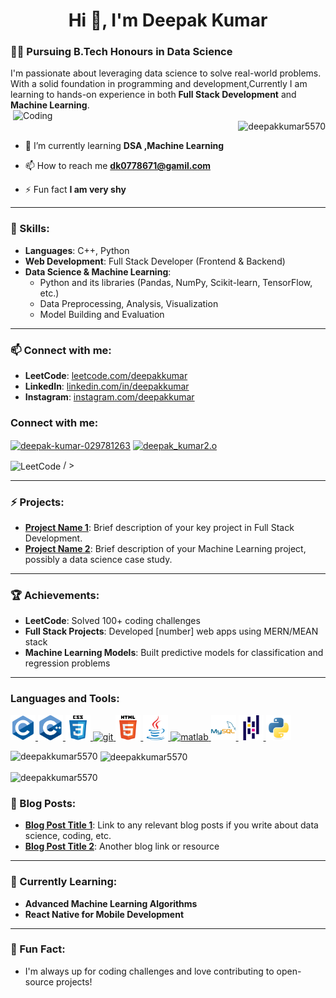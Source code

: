 


<h1 align="center">Hi 👋, I'm Deepak Kumar</h1>
<h3 align="center">

### 🧑‍🎓 Pursuing B.Tech Honours in Data Science
I'm passionate about leveraging data science to solve real-world problems. With a solid foundation in programming and development,Currently I am learning to  hands-on experience in both **Full Stack Development** and **Machine Learning**.</h3>
<img align="right" alt="Coding" width="500" src="https://i.pinimg.com/originals/f1/e7/34/f1e734f9cade86fe737a9aa404ad5677.gif">

<p align="right"> <img src="https://komarev.com/ghpvc/?username=deepakkumar5570&label=Profile%20views&color=0e75b6&style=flat" alt="deepakkumar5570" /> </p>

- 🌱 I’m currently learning **DSA ,Machine Learning**

- 📫 How to reach me **dk0778671@gamil.com**

- ⚡ Fun fact **I am very shy**

---

### 💼 Skills:
- **Languages**: C++, Python
- **Web Development**: Full Stack Developer (Frontend & Backend)
- **Data Science & Machine Learning**: 
  - Python and its libraries (Pandas, NumPy, Scikit-learn, TensorFlow, etc.)
  - Data Preprocessing, Analysis, Visualization
  - Model Building and Evaluation

---

### 📫 Connect with me:
- **LeetCode**: [leetcode.com/deepakkumar](https://leetcode.com/deepakkumar)
- **LinkedIn**: [linkedin.com/in/deepakkumar](https://linkedin.com/in/deepakkumar)
- **Instagram**: [instagram.com/deepakkumar](https://instagram.com/deepakkumar)
<h3 align="left">Connect with me:</h3>
<p align="left">
<a href="https://linkedin.com/in/deepak-kumar-029781263" target="blank"><img align="center" src="https://raw.githubusercontent.com/rahuldkjain/github-profile-readme-generator/master/src/images/icons/Social/linked-in-alt.svg" alt="deepak-kumar-029781263" height="30" width="40" /></a>
<a href="https://instagram.com/deepak_kumar2.o" target="blank"><img align="center" src="https://raw.githubusercontent.com/rahuldkjain/github-profile-readme-generator/master/src/images/icons/Social/instagram.svg" alt="deepak_kumar2.o" height="30" width="40" /></a>

<a  herf ="https://leetcode.com/u/Deepakkuamar  " target="blank"><img align="center" src="https://raw.githubusercontent.com/rahuldkjain/github-profile-readme-generator/master/src/images/icons/Social/leetcode.svg" alt="LeetCode" height="30" width="40" /></a>
/ ></a>
</p>

---

### ⚡ Projects:
- **[Project Name 1](#)**: Brief description of your key project in Full Stack Development.
- **[Project Name 2](#)**: Brief description of your Machine Learning project, possibly a data science case study.
  
---

### 🏆 Achievements:
- **LeetCode**: Solved 100+ coding challenges
- **Full Stack Projects**: Developed [number] web apps using MERN/MEAN stack
- **Machine Learning Models**: Built predictive models for classification and regression problems

---

<h3 align="left">Languages and Tools:</h3>
<p align="left"> <a href="https://www.cprogramming.com/" target="_blank" rel="noreferrer"> <img src="https://raw.githubusercontent.com/devicons/devicon/master/icons/c/c-original.svg" alt="c" width="40" height="40"/> </a> <a href="https://www.w3schools.com/cpp/" target="_blank" rel="noreferrer"> <img src="https://raw.githubusercontent.com/devicons/devicon/master/icons/cplusplus/cplusplus-original.svg" alt="cplusplus" width="40" height="40"/> </a> <a href="https://www.w3schools.com/css/" target="_blank" rel="noreferrer"> <img src="https://raw.githubusercontent.com/devicons/devicon/master/icons/css3/css3-original-wordmark.svg" alt="css3" width="40" height="40"/> </a> <a href="https://git-scm.com/" target="_blank" rel="noreferrer"> <img src="https://www.vectorlogo.zone/logos/git-scm/git-scm-icon.svg" alt="git" width="40" height="40"/> </a> <a href="https://www.w3.org/html/" target="_blank" rel="noreferrer"> <img src="https://raw.githubusercontent.com/devicons/devicon/master/icons/html5/html5-original-wordmark.svg" alt="html5" width="40" height="40"/> </a> <a href="https://www.java.com" target="_blank" rel="noreferrer"> <img src="https://raw.githubusercontent.com/devicons/devicon/master/icons/java/java-original.svg" alt="java" width="40" height="40"/> </a> <a href="https://www.mathworks.com/" target="_blank" rel="noreferrer"> <img src="https://upload.wikimedia.org/wikipedia/commons/2/21/Matlab_Logo.png" alt="matlab" width="40" height="40"/> </a> <a href="https://www.mysql.com/" target="_blank" rel="noreferrer"> <img src="https://raw.githubusercontent.com/devicons/devicon/master/icons/mysql/mysql-original-wordmark.svg" alt="mysql" width="40" height="40"/> </a> <a href="https://pandas.pydata.org/" target="_blank" rel="noreferrer"> <img src="https://raw.githubusercontent.com/devicons/devicon/2ae2a900d2f041da66e950e4d48052658d850630/icons/pandas/pandas-original.svg" alt="pandas" width="40" height="40"/> </a> <a href="https://www.python.org" target="_blank" rel="noreferrer"> <img src="https://raw.githubusercontent.com/devicons/devicon/master/icons/python/python-original.svg" alt="python" width="40" height="40"/> </a> </p>

<p><img align="left" src="https://github-readme-stats.vercel.app/api/top-langs?username=deepakkumar5570&show_icons=true&locale=en&layout=compact" alt="deepakkumar5570" /></p>

<p>&nbsp;<img align="center" src="https://github-readme-stats.vercel.app/api?username=deepakkumar5570&show_icons=true&locale=en" alt="deepakkumar5570" /></p>

<p><img align="center" src="https://github-readme-streak-stats.herokuapp.com/?user=deepakkumar5570&" alt="deepakkumar5570" /></p>

### 📝 Blog Posts:
- **[Blog Post Title 1](#)**: Link to any relevant blog posts if you write about data science, coding, etc.
- **[Blog Post Title 2](#)**: Another blog link or resource

---

### 🌱 Currently Learning:
- **Advanced Machine Learning Algorithms**
- **React Native for Mobile Development**
  
---

### 🤔 Fun Fact:
- I'm always up for coding challenges and love contributing to open-source projects!
